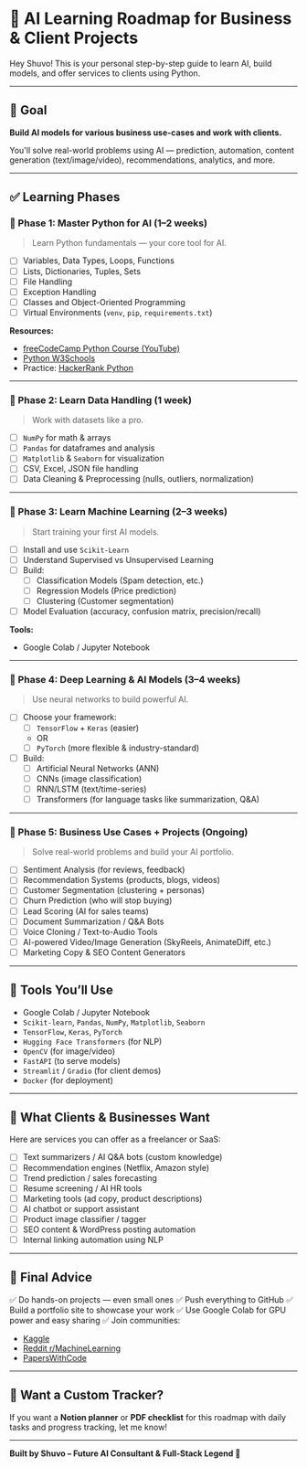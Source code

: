 # 🧠 AI Learning Roadmap for Business & Client Projects

Hey Shuvo! This is your personal step-by-step guide to learn AI, build models, and offer services to clients using Python.

---

## 🎯 Goal

**Build AI models for various business use-cases and work with clients.**

You'll solve real-world problems using AI — prediction, automation, content generation (text/image/video), recommendations, analytics, and more.

---

## ✅ Learning Phases

### 🔹 Phase 1: Master Python for AI (1–2 weeks)
> Learn Python fundamentals — your core tool for AI.

- [ ] Variables, Data Types, Loops, Functions
- [ ] Lists, Dictionaries, Tuples, Sets
- [ ] File Handling
- [ ] Exception Handling
- [ ] Classes and Object-Oriented Programming
- [ ] Virtual Environments (`venv`, `pip`, `requirements.txt`)

**Resources:**
- [freeCodeCamp Python Course (YouTube)](https://www.youtube.com/watch?v=rfscVS0vtbw)
- [Python W3Schools](https://www.w3schools.com/python/)
- Practice: [HackerRank Python](https://www.hackerrank.com/domains/tutorials/10-days-of-python)

---

### 🔹 Phase 2: Learn Data Handling (1 week)
> Work with datasets like a pro.

- [ ] `NumPy` for math & arrays
- [ ] `Pandas` for dataframes and analysis
- [ ] `Matplotlib` & `Seaborn` for visualization
- [ ] CSV, Excel, JSON file handling
- [ ] Data Cleaning & Preprocessing (nulls, outliers, normalization)

---

### 🔹 Phase 3: Learn Machine Learning (2–3 weeks)
> Start training your first AI models.

- [ ] Install and use `Scikit-Learn`
- [ ] Understand Supervised vs Unsupervised Learning
- [ ] Build:
  - [ ] Classification Models (Spam detection, etc.)
  - [ ] Regression Models (Price prediction)
  - [ ] Clustering (Customer segmentation)
- [ ] Model Evaluation (accuracy, confusion matrix, precision/recall)

**Tools:**
- Google Colab / Jupyter Notebook

---

### 🔹 Phase 4: Deep Learning & AI Models (3–4 weeks)
> Use neural networks to build powerful AI.

- [ ] Choose your framework:
  - [ ] `TensorFlow` + `Keras` (easier)
  - OR
  - [ ] `PyTorch` (more flexible & industry-standard)
- [ ] Build:
  - [ ] Artificial Neural Networks (ANN)
  - [ ] CNNs (image classification)
  - [ ] RNN/LSTM (text/time-series)
  - [ ] Transformers (for language tasks like summarization, Q&A)

---

### 🔹 Phase 5: Business Use Cases + Projects (Ongoing)
> Solve real-world problems and build your AI portfolio.

- [ ] Sentiment Analysis (for reviews, feedback)
- [ ] Recommendation Systems (products, blogs, videos)
- [ ] Customer Segmentation (clustering + personas)
- [ ] Churn Prediction (who will stop buying)
- [ ] Lead Scoring (AI for sales teams)
- [ ] Document Summarization / Q&A Bots
- [ ] Voice Cloning / Text-to-Audio Tools
- [ ] AI-powered Video/Image Generation (SkyReels, AnimateDiff, etc.)
- [ ] Marketing Copy & SEO Content Generators

---

## 🔧 Tools You’ll Use

- Google Colab / Jupyter Notebook
- `Scikit-learn`, `Pandas`, `NumPy`, `Matplotlib`, `Seaborn`
- `TensorFlow`, `Keras`, `PyTorch`
- `Hugging Face Transformers` (for NLP)
- `OpenCV` (for image/video)
- `FastAPI` (to serve models)
- `Streamlit` / `Gradio` (for client demos)
- `Docker` (for deployment)

---

## 💼 What Clients & Businesses Want

Here are services you can offer as a freelancer or SaaS:

- [ ] Text summarizers / AI Q&A bots (custom knowledge)
- [ ] Recommendation engines (Netflix, Amazon style)
- [ ] Trend prediction / sales forecasting
- [ ] Resume screening / AI HR tools
- [ ] Marketing tools (ad copy, product descriptions)
- [ ] AI chatbot or support assistant
- [ ] Product image classifier / tagger
- [ ] SEO content & WordPress posting automation
- [ ] Internal linking automation using NLP

---

## 🚀 Final Advice

✅ Do hands-on projects — even small ones
✅ Push everything to GitHub
✅ Build a portfolio site to showcase your work
✅ Use Google Colab for GPU power and easy sharing
✅ Join communities:
- [Kaggle](https://www.kaggle.com)
- [Reddit r/MachineLearning](https://www.reddit.com/r/MachineLearning/)
- [PapersWithCode](https://paperswithcode.com)

---

## 📁 Want a Custom Tracker?

If you want a **Notion planner** or **PDF checklist** for this roadmap with daily tasks and progress tracking, let me know!

---

**Built by Shuvo – Future AI Consultant & Full-Stack Legend 🚀**
